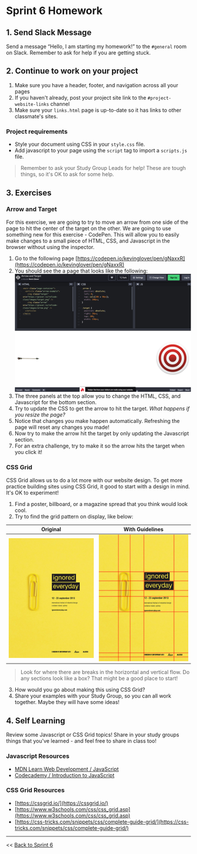 # Sprint 6 Homework

## 1. Send Slack Message
Send a message “Hello, I am starting my homework!” to the `#general` room on Slack.  Remember to ask for help if you are getting stuck.

## 2. Continue to work on your project
1. Make sure you have a header, footer, and navigation across all your pages
1. If you haven't already, post your project site link to the `#project-website-links` channel
1. Make sure your `links.html` page is up-to-date so it has links to other classmate's sites.

### Project requirements
* Style your document using CSS in your `style.css` file.
* Add javascript to your page using the `script` tag to import a `scripts.js` file.

> Remember to ask your Study Group Leads for help! These are tough things, so it's OK to ask for some help.

## 3. Exercises
### Arrow and Target
For this exercise, we are going to try to move an arrow from one side of the page to hit the center of the target on the other.
We are going to use something new for this exercise - CodePen. This will allow you to easily make changes to a small piece of HTML, CSS, and Javascript in the browser without using the inspector.

1. Go to the following page [https://codepen.io/kevinglover/pen/gNaxxR](https://codepen.io/kevinglover/pen/gNaxxR)
2. You should see the a page that looks like the following: ![Arrow and Target Screenshot](./06-sprint-homework-1.png)
3. The three panels at the top allow you to change the HTML, CSS, and Javascript for the bottom section.
4. Try to update the CSS to get the arrow to hit the target. *What happens if you resize the page?*
5. Notice that changes you make happen automatically. Refreshing the page will reset any changes you made!
6. Now try to make the arrow hit the target by only updating the Javascript section.
7. For an extra challenge, try to make it so the arrow hits the target when you click it!

### CSS Grid
CSS Grid allows us to do a lot more with our website design. To get more practice building sites using CSS Grid, it good to start with a design in mind. It's OK to experiment!

1. Find a poster, billboard, or a magazine spread that you think would look cool.
2. Try to find the grid pattern on display, like below:

Original | With Guidelines
---------|----------------
![Original Yellow Poster](./06-sprint-homework-2.jpg) | ![Yellow Poster with Guidelines](./06-sprint-homework-3.jpg)

> Look for where there are breaks in the horizontal and vertical flow. Do any sections look like a box? That might be a good place to start!

3. How would you go about making this using CSS Grid?
4. Share your examples with your Study Group, so you can all work together. Maybe they will have some ideas!


## 4. Self Learning
Review some Javascript or CSS Grid topics! Share in your study groups things that you've learned - and feel free to share in class too!

### Javascript Resources
* [MDN Learn Web Development / JavaScript](https://developer.mozilla.org/en-US/docs/Learn/JavaScript)
* [Codecademy / Introduction to JavaScript](https://www.codecademy.com/learn/introduction-to-javascript)

### CSS Grid Resources
* [https://cssgrid.io/](https://cssgrid.io/)
* [https://www.w3schools.com/css/css_grid.asp](https://www.w3schools.com/css/css_grid.asp)
* [https://css-tricks.com/snippets/css/complete-guide-grid/](https://css-tricks.com/snippets/css/complete-guide-grid/)

---
<< [Back to Sprint 6](../06-sprint-plan)
